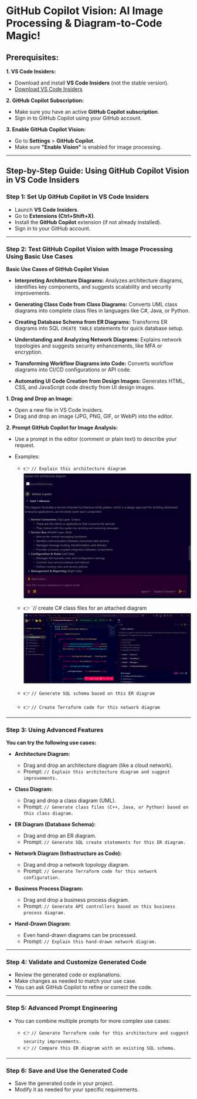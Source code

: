 # **GitHub Copilot Vision: AI Image Processing & Diagram-to-Code Magic!**

## **Prerequisites:**

**1. VS Code Insiders:**

   * Download and install **VS Code Insiders** (not the stable version).
   * [Download VS Code Insiders](https://code.visualstudio.com/insiders/)

**2. GitHub Copilot Subscription:**

   * Make sure you have an active **GitHub Copilot subscription**.
   * Sign in to GitHub Copilot using your GitHub account.

**3. Enable GitHub Copilot Vision:**

   * Go to **Settings** > **GitHub Copilot**.
   * Make sure **"Enable Vision"** is enabled for image processing.

---

## **Step-by-Step Guide: Using GitHub Copilot Vision in VS Code Insiders**

### **Step 1: Set Up GitHub Copilot in VS Code Insiders**

* Launch **VS Code Insiders**.
* Go to **Extensions (Ctrl+Shift+X)**.
* Install the **GitHub Copilot** extension (if not already installed).
* Sign in to your GitHub account.

---

### **Step 2: Test GitHub Copilot Vision with Image Processing Using Basic Use Cases**

**Basic Use Cases of GitHub Copilot Vision**

* **Interpreting Architecture Diagrams:** Analyzes architecture diagrams, identifies key components, and suggests scalability and security improvements.

* **Generating Class Code from Class Diagrams:** Converts UML class diagrams into complete class files in languages like C#, Java, or Python.

* **Creating Database Schema from ER Diagrams:** Transforms ER diagrams into SQL `CREATE TABLE` statements for quick database setup.

* **Understanding and Analyzing Network Diagrams:** Explains network topologies and suggests security enhancements, like MFA or encryption.

* **Transforming Workflow Diagrams into Code:** Converts workflow diagrams into CI/CD configurations or API code.

* **Automating UI Code Creation from Design Images:** Generates HTML, CSS, and JavaScript code directly from UI design images.

**1. Drag and Drop an Image:**

   * Open a new file in VS Code Insiders.
   * Drag and drop an image (JPG, PNG, GIF, or WebP) into the editor.

**2. Prompt GitHub Copilot for Image Analysis:**

   * Use a prompt in the editor (comment or plain text) to describe your request.
   * Examples:

     * 👉 `// Explain this architecture diagram`
       ![alt text](../images/img127.png)
      

     * 👉 `// create C# class files for an attached diagram
       ![alt text](../images/img128.png)

     * 👉 `// Generate SQL schema based on this ER diagram`
     * 👉 `// Create Terraform code for this network diagram`

 
---

### **Step 3: Using Advanced Features**

**You can try the following use cases:**

  * **Architecture Diagram:**

     * Drag and drop an architecture diagram (like a cloud network).
     * Prompt: `// Explain this architecture diagram and suggest improvements.`

  * **Class Diagram:**

     * Drag and drop a class diagram (UML).
     * Prompt: `// Generate class files (C++, Java, or Python) based on this class diagram.`

  * **ER Diagram (Database Schema):**

     * Drag and drop an ER diagram.
     * Prompt: `// Generate SQL create statements for this ER diagram.`

  * **Network Diagram (Infrastructure as Code):**

     * Drag and drop a network topology diagram.
     * Prompt: `// Generate Terraform code for this network configuration.`

  * **Business Process Diagram:**

     * Drag and drop a business process diagram.
     * Prompt: `// Generate API controllers based on this business process diagram.`

  * **Hand-Drawn Diagram:**

     * Even hand-drawn diagrams can be processed.
     * Prompt: `// Explain this hand-drawn network diagram.`

---

### **Step 4: Validate and Customize Generated Code**

* Review the generated code or explanations.
* Make changes as needed to match your use case.
* You can ask GitHub Copilot to refine or correct the code.

---

### **Step 5: Advanced Prompt Engineering**

* You can combine multiple prompts for more complex use cases:

  * 👉 `// Generate Terraform code for this architecture and suggest security improvements.`
  * 👉 `// Compare this ER diagram with an existing SQL schema.`

---

### **Step 6: Save and Use the Generated Code**

* Save the generated code in your project.
* Modify it as needed for your specific requirements.
